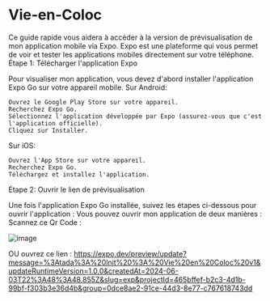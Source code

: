 # Vie-en-Coloc

Ce guide rapide vous aidera à accéder à la version de prévisualisation de mon application mobile via Expo. Expo est une plateforme qui vous permet de voir et tester les applications mobiles directement sur votre téléphone.
Étape 1: Télécharger l'application Expo

Pour visualiser mon application, vous devez d'abord installer l'application Expo Go sur votre appareil mobile.
Sur Android:

    Ouvrez le Google Play Store sur votre appareil.
    Recherchez Expo Go.
    Sélectionnez l'application développée par Expo (assurez-vous que c'est l'application officielle).
    Cliquez sur Installer.

Sur iOS:

    Ouvrez l'App Store sur votre appareil.
    Recherchez Expo Go.
    Téléchargez et installez l'application.

Étape 2: Ouvrir le lien de prévisualisation

Une fois l'application Expo Go installée, suivez les étapes ci-dessous pour ouvrir l'application :
Vous pouvez ouvrir mon application de deux manières : 
  Scannez ce Qr Code : 
    
  ![image](https://github.com/Wiizya-GitHub/Vie-en-Coloc/assets/75978334/c080e3bc-abf7-415f-8bf0-648cb002497b)
    
  OU ouvrez ce lien : https://expo.dev/preview/update?message=%3Atada%3A%20Init%20%3A%20Vie%20en%20Coloc%20v1&updateRuntimeVersion=1.0.0&createdAt=2024-06-03T22%3A48%3A48.855Z&slug=exp&projectId=465bffef-b2c3-4d1b-99bf-f303b3e36d4b&group=0dce8ae2-91ce-44d3-8e77-c767618743dd 

